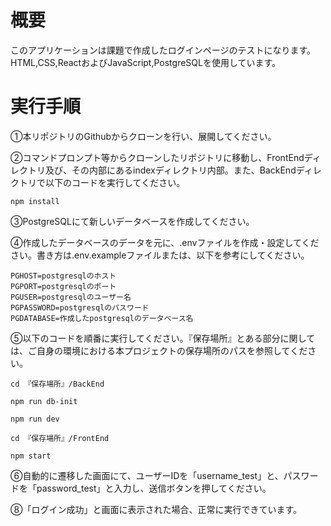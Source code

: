 # 概要

このアプリケーションは課題で作成したログインページのテストになります。
HTML,CSS,ReactおよびJavaScript,PostgreSQLを使用しています。

# 実行手順

①本リポジトリのGithubからクローンを行い、展開してください。

②コマンドプロンプト等からクローンしたリポジトリに移動し、FrontEndディレクトリ及び、その内部にあるindexディレクトリ内部。また、BackEndディレクトリで以下のコードを実行してください。

`npm install`

③PostgreSQLにて新しいデータベースを作成してください。

④作成したデータベースのデータを元に、.envファイルを作成・設定してください。書き方は.env.exampleファイルまたは、以下を参考にしてください。
```
PGHOST=postgresqlのホスト
PGPORT=postgresqlのポート
PGUSER=postgresqlのユーザー名
PGPASSWORD=postgresqlのパスワード
PGDATABASE=作成したpostgresqlのデータベース名
```

⑤以下のコードを順番に実行してください。『保存場所』とある部分に関しては、ご自身の環境における本プロジェクトの保存場所のパスを参照してください。

`cd 『保存場所』/BackEnd`

`npm run db-init`

`npm run dev`

`cd 『保存場所』/FrontEnd`

`npm start`

⑥自動的に遷移した画面にて、ユーザーIDを「username_test」と、パスワードを「password_test」と入力し、送信ボタンを押してください。

⑧「ログイン成功」と画面に表示された場合、正常に実行できています。
